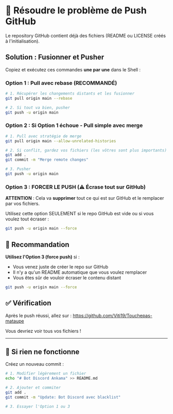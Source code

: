 # 🔧 Résoudre le problème de Push GitHub

Le repository GitHub contient déjà des fichiers (README ou LICENSE créés à l'initialisation).

## Solution : Fusionner et Pusher

Copiez et exécutez ces commandes **une par une** dans le Shell :

### Option 1 : Pull avec rebase (RECOMMANDÉ)

```bash
# 1. Récupérer les changements distants et les fusionner
git pull origin main --rebase

# 2. Si tout va bien, pusher
git push -u origin main
```

### Option 2 : Si Option 1 échoue - Pull simple avec merge

```bash
# 1. Pull avec stratégie de merge
git pull origin main --allow-unrelated-histories

# 2. Si conflit, gardez vos fichiers (les vôtres sont plus importants)
git add .
git commit -m "Merge remote changes"

# 3. Pusher
git push -u origin main
```

### Option 3 : FORCER LE PUSH (⚠️ Écrase tout sur GitHub)

**ATTENTION** : Cela va **supprimer** tout ce qui est sur GitHub et le remplacer par vos fichiers.

Utilisez cette option SEULEMENT si le repo GitHub est vide ou si vous voulez tout écraser :

```bash
git push -u origin main --force
```

## 🎯 Recommandation

**Utilisez l'Option 3 (force push)** si :
- Vous venez juste de créer le repo sur GitHub
- Il n'y a qu'un README automatique que vous voulez remplacer
- Vous êtes sûr de vouloir écraser le contenu distant

```bash
git push -u origin main --force
```

## ✅ Vérification

Après le push réussi, allez sur :
https://github.com/Viti19/Touchepas-mataupe

Vous devriez voir tous vos fichiers !

---

## 🚨 Si rien ne fonctionne

Créez un nouveau commit :

```bash
# 1. Modifier légèrement un fichier
echo "# Bot Discord Ankama" >> README.md

# 2. Ajouter et commiter
git add .
git commit -m "Update: Bot Discord avec blacklist"

# 3. Essayer l'Option 1 ou 3
```
